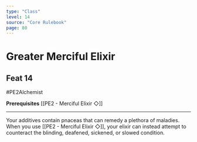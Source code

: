 ```yaml
---
type: "Class"
level: 14
source: "Core Rulebook"
page: 80
---
```

# Greater Merciful Elixir
## Feat 14
#PE2Alchemist

**Prerequisites** [[PE2 - Merciful Elixir ◇]]

---
Your additives contain pnaceas that can remedy a plethora of maladies. When you use [[PE2 - Merciful Elixir ◇]], your elixir can instead attempt to counteract the blinding, deafened, sickened, or slowed condition.
